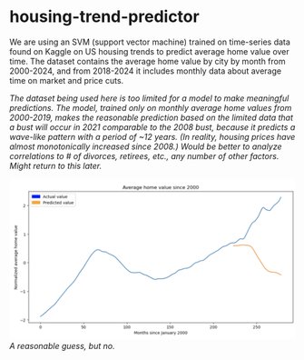 # housing-trend-predictor

We are using an SVM (support vector machine) trained on time-series data found on Kaggle on US housing trends to predict average home value over time. The dataset contains the average home value by city by month from 2000-2024, and from 2018-2024 it includes monthly data about average time on market and price cuts. 

*The dataset being used here is too limited for a model to make meaningful predictions. The model, trained only on monthly average home values from 2000-2019, makes the reasonable prediction based on the limited data that a bust will occur in 2021 comparable to the 2008 bust, because it predicts a wave-like pattern with a period of ~12 years. (In reality, housing prices have almost monotonically increased since 2008.) Would be better to analyze correlations to # of divorces, retirees, etc., any number of other factors. Might return to this later.*

![predicted housing values](./predictedhomevalues.png)
*A reasonable guess, but no.*
